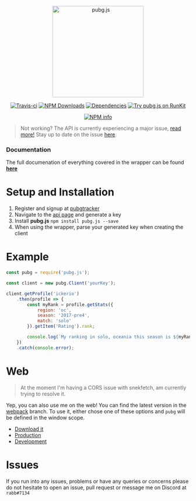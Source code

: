 <div align="center">
    <p>
        <img alt="pubg.js" src="https://i.imgur.com/YzaajHA.png" width="250"/>
    </p>
    <p>
        <a href="https://travis-ci.org/ickerio/pubg.js"><img src="https://travis-ci.org/ickerio/pubg.js.svg?branch=master" alt="Travis-ci"></a>
        <a href="https://www.npmjs.com/package/pubg.js"><img src="https://img.shields.io/npm/dt/pubg.js.svg?maxAge=3600" alt="NPM Downloads" /></a>
        <a href="https://david-dm.org/ickerio/pubg.js"><img src="https://img.shields.io/david/ickerio/pubg.js.svg?maxAge=3600" alt="Dependencies" /></a>
        <a href="https://npm.runkit.com/pubg.js"><img src="https://badge.runkitcdn.com/pubg.js.svg" alt="Try pubg.js on RunKit"/></a>
    </p>
    <a href="https://nodei.co/npm/pubg.js/"><img src="https://nodei.co/npm/pubg.js.png?downloads=true&stars=true" alt="NPM info"/></a>
</div>

> Not working? The API is currently experiencing a major issue, [read more!](https://pubgtracker.com/article/14/status-on-our-discord-bot-twitch-bot-and-api) Stay up to date on the issue [here](https://pubgtracker.com/).

### Documentation
The full documenation of everything covered in the wrapper can be found [**here**](https://github.com/ickerio/pubg.js/blob/master/docs/index.md)

# Setup and Installation
1. Register and signup at [pubgtracker](https://pubgtracker.com/)
2. Navigate to the [api page](https://pubgtracker.com/site-api) and generate a key
3. Install **pubg.js** `npm install pubg.js --save`
4. When using the wrapper, parse your generated key when creating the client


# Example
```js
const pubg = require('pubg.js');

const client = new pubg.Client('yourKey');

client.getProfile('ickerio')
    .then(profile => {
        const myRank = profile.getStats({
            region: 'oc',
            season: '2017-pre4',
            match: 'solo'
        }).getItem('Rating').rank;

        console.log(`My ranking in solo, oceania this season is ${myRank}`);
    })
    .catch(console.error);
```

# Web
> At the moment I'm having a CORS issue with snekfetch, am currently trying to resolve it.

Yep, you can also use me on the web! You can find the latest version in the [webpack](https://github.com/ickerio/pubg.js/tree/webpack) branch. To use it, either chose one of these options and `pubg` will be defined in the window scope.
 - [Download it](https://raw.githubusercontent.com/ickerio/pubg.js/webpack/pubg.js)
 - [Production](https://cdn.rawgit.com/ickerio/pubg.js/webpack/pubg.js)
 - [Development](https://rawgit.com/ickerio/pubg.js/webpack/pubg.js)

# Issues
If you run into any issues, problems or have any queries or concerns please do not hesitate to open an issue, pull request or message me on Discord at `rabb#7134`